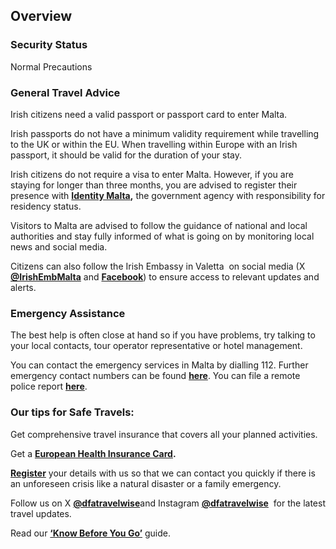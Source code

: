 ## Overview

### **Security Status**

Normal Precautions

### **General Travel Advice**

Irish citizens need a valid passport or passport card to enter Malta.

Irish passports do not have a minimum validity requirement while travelling to the UK or within the EU. When travelling within Europe with an Irish passport, it should be valid for the duration of your stay.

Irish citizens do not require a visa to enter Malta. However, if you are staying for longer than three months, you are advised to register their presence with [**Identity Malta**](https://www.identitymalta.com/)**,** the government agency with responsibility for residency status.

Visitors to Malta are advised to follow the guidance of national and local authorities and stay fully informed of what is going on by monitoring local news and social media.

Citizens can also follow the Irish Embassy in Valetta  on social media (X [**@IrishEmbMalta**](https://twitter.com/IrishEmbMalta) and [**Facebook**](https://www.facebook.com/embassyofirelandinmalta/)) to ensure access to relevant updates and alerts.

### **Emergency Assistance**

The best help is often close at hand so if you have problems, try talking to your local contacts, tour operator representative or hotel management.

You can contact the emergency services in Malta by dialling 112. Further emergency contact numbers can be found [**here**](https://www.visitmalta.com/en/a/useful-numbers/). You can file a remote police report [**here**](https://pulizija.gov.mt/en/).

### **Our tips for Safe Travels:**

Get comprehensive travel insurance that covers all your planned activities.

Get a [**European Health Insurance Card**](http://www.hse.ie/eng/services/list/1/schemes/EHIC/)**.**

[**Register**](/en/dfa/overseas-travel/citizens-registration/) your details with us so that we can contact you quickly if there is an unforeseen crisis like a natural disaster or a family emergency.

Follow us on X [**@dfatravelwise**](https://www.twitter.com/DFATravelWise)and Instagram [**@dfatravelwise**](https://www.instagram.com/dfatravelwise/)  for the latest travel updates.

Read our [**‘Know Before You Go’**](/en/dfa/overseas-travel/know-before-you-go/) guide.